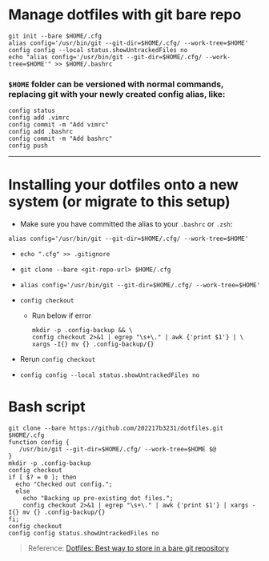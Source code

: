 # Manage dotfiles with git bare repo
```
git init --bare $HOME/.cfg
alias config='/usr/bin/git --git-dir=$HOME/.cfg/ --work-tree=$HOME'
config config --local status.showUntrackedFiles no
echo "alias config='/usr/bin/git --git-dir=$HOME/.cfg/ --work-tree=$HOME'" >> $HOME/.bashrc
```
### `$HOME` folder can be versioned with normal commands, replacing git with your newly created config alias, like:
```
config status
config add .vimrc
config commit -m "Add vimrc"
config add .bashrc
config commit -m "Add bashrc"
config push
```
---
# Installing your dotfiles onto a new system (or migrate to this setup)
- Make sure you have committed the alias to your `.bashrc` or `.zsh`:

 `alias config='/usr/bin/git --git-dir=$HOME/.cfg/ --work-tree=$HOME'`
- `echo ".cfg" >> .gitignore`
- `git clone --bare <git-repo-url> $HOME/.cfg`
- `alias config='/usr/bin/git --git-dir=$HOME/.cfg/ --work-tree=$HOME'`

- `config checkout`
    - Run below if error
        ```
        mkdir -p .config-backup && \
        config checkout 2>&1 | egrep "\s+\." | awk {'print $1'} | \
        xargs -I{} mv {} .config-backup/{}
        ```
- Rerun `config checkout`
- `config config --local status.showUntrackedFiles no`


# Bash script
```
git clone --bare https://github.com/202217b3231/dotfiles.git $HOME/.cfg
function config {
   /usr/bin/git --git-dir=$HOME/.cfg/ --work-tree=$HOME $@
}
mkdir -p .config-backup
config checkout
if [ $? = 0 ]; then
  echo "Checked out config.";
  else
    echo "Backing up pre-existing dot files.";
    config checkout 2>&1 | egrep "\s+\." | awk {'print $1'} | xargs -I{} mv {} .config-backup/{}
fi;
config checkout
config config status.showUntrackedFiles no
```

> Reference: [Dotfiles: Best way to store in a bare git repository](https://www.atlassian.com/git/tutorials/dotfiles)

